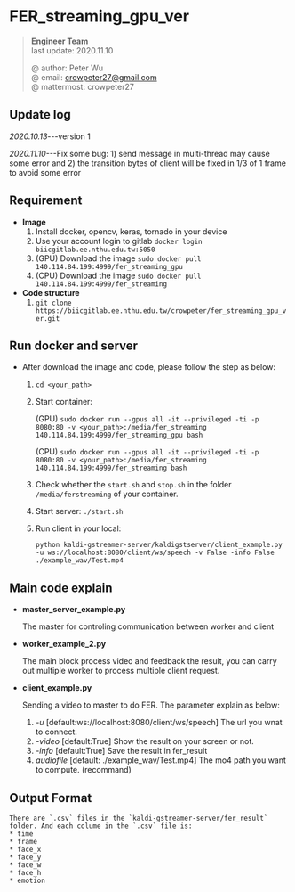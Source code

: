 # FER_streaming_gpu_ver

> **Engineer Team**  
> last update: 2020.11.10  
> 
> @ author: Peter Wu  
> @ email: crowpeter27@gmail.com  
> @ mattermost: crowpeter27  


## Update log

*2020.10.13*---version 1

*2020.11.10*---Fix some bug: 1) send message in multi-thread may cause some error and 2) the transition bytes of client will be fixed in 1/3 of 1 frame to avoid some error


## Requirement
* **Image**   
	1. Install docker, opencv, keras, tornado in your device  
	2. Use your account login to gitlab `docker login biicgitlab.ee.nthu.edu.tw:5050`  
	3. (GPU) Download the image `sudo docker pull 140.114.84.199:4999/fer_streaming_gpu` 
    4. (CPU) Download the image `sudo docker pull 140.114.84.199:4999/fer_streaming` 
* **Code structure**  
	1. `git clone https://biicgitlab.ee.nthu.edu.tw/crowpeter/fer_streaming_gpu_ver.git`  

## Run docker and server
* After download the image and code, please follow the step as below:
    1. `cd <your_path>`
    2.  Start container: 

        (GPU) `sudo docker run --gpus all -it --privileged -ti -p 8080:80 -v <your_path>:/media/fer_streaming 140.114.84.199:4999/fer_streaming_gpu bash`
        
        (CPU) `sudo docker run --gpus all -it --privileged -ti -p 8080:80 -v <your_path>:/media/fer_streaming 140.114.84.199:4999/fer_streaming bash`
        
    3.  Check whether the `start.sh` and `stop.sh` in the folder `/media/ferstreaming` of your container.
    4.  Start server: `./start.sh`
    5.  Run client in your local:
    
        `python kaldi-gstreamer-server/kaldigstserver/client_example.py -u ws://localhost:8080/client/ws/speech -v False -info False ./example_wav/Test.mp4`

## Main code explain
* **master_server_example.py**

    The master for controling communication between worker and client

* **worker_example_2.py**

    The main block process video and feedback the result, you can carry out multiple worker to process multiple client request.

* **client_example.py**

    Sending a video to master to do FER. The parameter explain as below:
    1. *-u* [default:ws://localhost:8080/client/ws/speech]
        The url you wnat to connect.
    2. *-video* [default:True]
        Show the result on your screen or not.
    3. *-info* [default:True]
        Save the result in fer_result
    4. *audiofile* [default: ./example_wav/Test.mp4]
        The mo4 path you want to compute.
    (recommand)

## Output Format
    There are `.csv` files in the `kaldi-gstreamer-server/fer_result` folder. And each colume in the `.csv` file is:
    * time
    * frame
    * face_x
    * face_y
    * face_w
    * face_h
    * emotion
